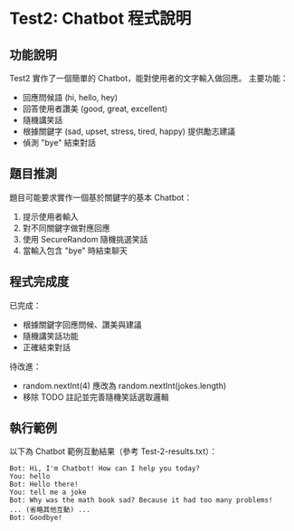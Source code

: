 # Test2: Chatbot 程式說明

## 功能說明
Test2 實作了一個簡單的 Chatbot，能對使用者的文字輸入做回應。
主要功能：
- 回應問候語 (hi, hello, hey)
- 回答使用者讚美 (good, great, excellent)
- 隨機講笑話
- 根據關鍵字 (sad, upset, stress, tired, happy) 提供勵志建議
- 偵測 "bye" 結束對話

## 題目推測
題目可能要求實作一個基於關鍵字的基本 Chatbot：
1. 提示使用者輸入
2. 對不同關鍵字做對應回應
3. 使用 SecureRandom 隨機挑選笑話
4. 當輸入包含 "bye" 時結束聊天

## 程式完成度
已完成：
- 根據關鍵字回應問候、讚美與建議
- 隨機講笑話功能
- 正確結束對話

待改進：
- random.nextInt(4) 應改為 random.nextInt(jokes.length)
- 移除 TODO 註記並完善隨機笑話選取邏輯

## 執行範例
以下為 Chatbot 範例互動結果（參考 Test-2-results.txt）：
```
Bot: Hi, I'm Chatbot! How can I help you today?
You: hello
Bot: Hello there!
You: tell me a joke
Bot: Why was the math book sad? Because it had too many problems!
... (省略其他互動) ...
Bot: Goodbye!
```